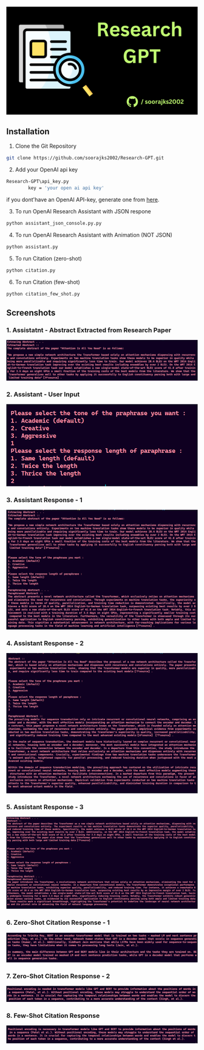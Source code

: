 
![App Screenshot](https://github.com/soorajks2002/Research-GPT/blob/master/Screenshots/banner.png?raw=true)



## Installation

1. Clone the Git Repository
```bash
git clone https://github.com/soorajks2002/Research-GPT.git
```

2. Add your OpenAI api key
```bash
Research-GPT\api_key.py
        key = 'your open ai api key'
```
if you dont'have an OpenAI API-key, generate one from [here](https://platform.openai.com/account/api-keys).

3. To run OpenAI Research Assistant with JSON respone
```bash
python assistant_json_console.py.py
```

4. To run OpenAI Research Assistant with Animation (NOT JSON)
```bash
python assistant.py
```

5. To run Citation (zero-shot) 
```bash
python citation.py
```

6. To run Citation (few-shot) 
```bash
python citation_few_shot.py
```
## Screenshots

### 1. Assistatnt - Abstract Extracted from Research Paper
![App Screenshot](https://github.com/soorajks2002/Research-GPT/blob/master/Screenshots/ss_7.png?raw=true)

### 2. Assistant - User Input
![App Screenshot](https://github.com/soorajks2002/Research-GPT/blob/master/Screenshots/ss_6.png?raw=true)

### 3. Assistant Response - 1
![App Screenshot](https://github.com/soorajks2002/Research-GPT/blob/master/Screenshots/ss_8.png?raw=true)

### 4. Assistant Response - 2
![App Screenshot](https://github.com/soorajks2002/Research-GPT/blob/master/Screenshots/ss_1.png?raw=true)

### 5. Assistant Response - 3
![App Screenshot](https://github.com/soorajks2002/Research-GPT/blob/master/Screenshots/ss_3.png?raw=true)

### 6. Zero-Shot Citation Response - 1
![App Screenshot](https://github.com/soorajks2002/Research-GPT/blob/master/Screenshots/ss_4_0S_1.png?raw=true)

### 7. Zero-Shot Citation Response - 2
![App Screenshot](https://github.com/soorajks2002/Research-GPT/blob/master/Screenshots/ss_4_0S_2.png?raw=true)

### 8. Few-Shot Citation Response
![App Screenshot](https://github.com/soorajks2002/Research-GPT/blob/master/Screenshots/ss_5.png?raw=true)
